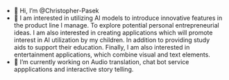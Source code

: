 - 👋 Hi, I’m @Christopher-Pasek
- 👀 I am interested in utilizing AI models to introduce innovative features in the product line I manage. To explore potential personal entrepreneurial  ideas. I am also interested in creating applications which will promote interest in AI utilization by my children. In addition to providing study aids to support their education. Finally, I am also interested in entertainment applications, which combine visual and text elements.
- 🌱 I’m currently working on Audio translation, chat bot service appplications and interactive story telling. 
  

<!---
Christopher-Pasek/Christopher-Pasek is a ✨ special ✨ repository because its `README.md` (this file) appears on your GitHub profile.
You can click the Preview link to take a look at your changes.
--->
